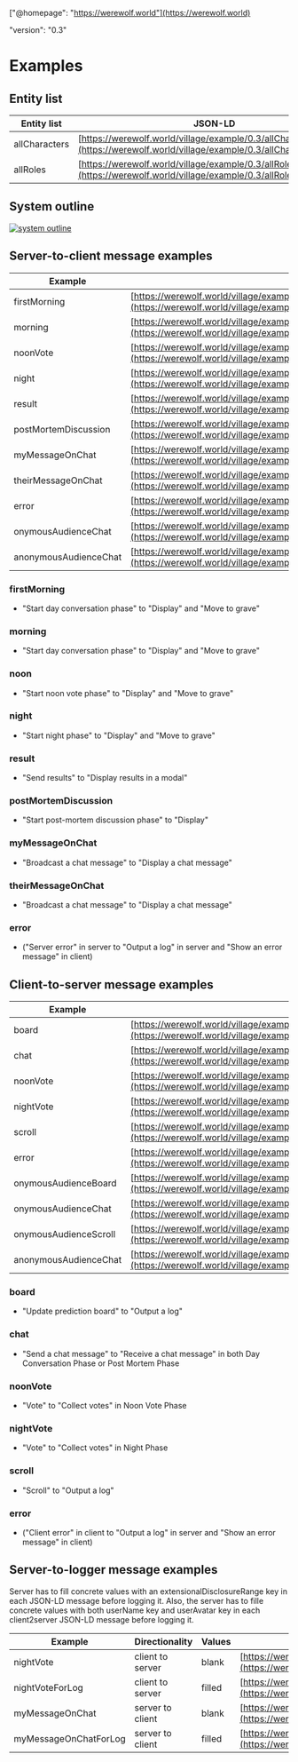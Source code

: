 ["@homepage": "https://werewolf.world"](https://werewolf.world)

"version": "0.3"

# Examples

## Entity list

|Entity list|JSON-LD|
---|---
|allCharacters|[https://werewolf.world/village/example/0.3/allCharacters.jsonld](https://werewolf.world/village/example/0.3/allCharacters.jsonld)|
|allRoles|[https://werewolf.world/village/example/0.3/allRoles.jsonld](https://werewolf.world/village/example/0.3/allRoles.jsonld)|

## System outline

<a href="https://werewolf.world/diagram/0.3/werewolf_system_outline.svg" target="_blank">![system outline](https://werewolf.world/diagram/0.3/werewolf_system_outline.png)</a>

## Server-to-client message examples

|Example|JSON-LD|
---|---
|firstMorning|[https://werewolf.world/village/example/0.3/server2client/firstMorning.jsonld](https://werewolf.world/village/example/0.3/server2client/firstMorning.jsonld)|
|morning|[https://werewolf.world/village/example/0.3/server2client/morning.jsonld](https://werewolf.world/village/example/0.3/server2client/morning.jsonld)|
|noonVote|[https://werewolf.world/village/example/0.3/server2client/noon.jsonld](https://werewolf.world/village/example/0.3/server2client/day.jsonld)|
|night|[https://werewolf.world/village/example/0.3/server2client/night.jsonld](https://werewolf.world/village/example/0.3/server2client/night.jsonld)|
|result|[https://werewolf.world/village/example/0.3/server2client/result.jsonld](https://werewolf.world/village/example/0.3/server2client/result.jsonld)|
|postMortemDiscussion|[https://werewolf.world/village/example/0.3/server2client/postMortemDiscussion.jsonld](https://werewolf.world/village/example/0.3/server2client/postMortemDiscussion.jsonld)|
|myMessageOnChat|[https://werewolf.world/village/example/0.3/server2client/myMessageOnChat.jsonld](https://werewolf.world/village/example/0.3/server2client/myMessageOnChat.jsonld)|
|theirMessageOnChat|[https://werewolf.world/village/example/0.3/server2client/theirMessageOnChat.jsonld](https://werewolf.world/village/example/0.3/server2client/theirMessageOnChat.jsonld)|
|error|[https://werewolf.world/village/example/0.3/server2client/error.jsonld](https://werewolf.world/village/example/0.3/server2client/error.jsonld)|
|onymousAudienceChat|[https://werewolf.world/village/example/0.3/server2client/onymousAudienceChat.jsonld](https://werewolf.world/village/example/0.3/server2client/onymousAudienceChat.jsonld)|
|anonymousAudienceChat|[https://werewolf.world/village/example/0.3/server2client/anonymousAudienceChat.jsonld](https://werewolf.world/village/example/0.3/server2client/anonymousAudienceChat.jsonld)|


### firstMorning

* "Start day conversation phase" to "Display" and "Move to grave"

### morning

* "Start day conversation phase" to "Display" and "Move to grave"

### noon

* "Start noon vote phase" to "Display" and "Move to grave"

### night

* "Start night phase" to "Display" and "Move to grave"

### result

* "Send results" to "Display results in a modal"

### postMortemDiscussion

* "Start post-mortem discussion phase" to "Display"

### myMessageOnChat

* "Broadcast a chat message" to "Display a chat message"

### theirMessageOnChat

* "Broadcast a chat message" to "Display a chat message"

### error

* ("Server error" in server to "Output a log" in server and "Show an error message" in client)

## Client-to-server message examples

|Example|JSON-LD|
---|---
|board|[https://werewolf.world/village/example/0.3/client2server/board.jsonld](https://werewolf.world/village/example/0.3/client2server/board.jsonld)|
|chat|[https://werewolf.world/village/example/0.3/client2server/chat.jsonld](https://werewolf.world/village/example/0.3/client2server/chat.jsonld)|
|noonVote|[https://werewolf.world/village/example/0.3/client2server/noonVote.jsonld](https://werewolf.world/village/example/0.3/client2server/dayVote.jsonld)|
|nightVote|[https://werewolf.world/village/example/0.3/client2server/nightVote.jsonld](https://werewolf.world/village/example/0.3/client2server/nightVote.jsonld)|
|scroll|[https://werewolf.world/village/example/0.3/client2server/scroll.jsonld](https://werewolf.world/village/example/0.3/client2server/scroll.jsonld)|
|error|[https://werewolf.world/village/example/0.3/client2server/error.jsonld](https://werewolf.world/village/example/0.3/client2server/error.jsonld)|
|onymousAudienceBoard|[https://werewolf.world/village/example/0.3/client2server/onymousAudienceBoard.jsonld](https://werewolf.world/village/example/0.3/client2server/onymousAudienceBoard.jsonld)|
|onymousAudienceChat|[https://werewolf.world/village/example/0.3/client2server/onymousAudienceChat.jsonld](https://werewolf.world/village/example/0.3/client2server/onymousAudienceChat.jsonld)|
|onymousAudienceScroll|[https://werewolf.world/village/example/0.3/client2server/onymousAudienceScroll.jsonld](https://werewolf.world/village/example/0.3/client2server/onymousAudienceScroll.jsonld)|
|anonymousAudienceChat|[https://werewolf.world/village/example/0.3/client2server/anonymousAudienceChat.jsonld](https://werewolf.world/village/example/0.3/client2server/anonymousAudienceChat.jsonld)|

### board

* "Update prediction board" to "Output a log"

### chat

* "Send a chat message" to "Receive a chat message" in both Day Conversation Phase or Post Mortem Phase

### noonVote

* "Vote" to "Collect votes" in Noon Vote Phase

### nightVote

* "Vote" to "Collect votes" in Night Phase

### scroll

* "Scroll" to "Output a log"

### error

* ("Client error" in client to "Output a log" in server and "Show an error message" in client)

## Server-to-logger message examples

Server has to fill concrete values with an extensionalDisclosureRange key in each JSON-LD message before logging it. Also, the server has to fille concrete values with both userName key and userAvatar key in each client2server JSON-LD message before logging it.

|Example|Directionality|Values|JSON-LD|
---|---|---|---
|nightVote|client to server|blank|[https://werewolf.world/village/example/0.3/client2server/nightVote.jsonld](https://werewolf.world/village/example/0.3/client2server/nightVote.jsonld)|
|nightVoteForLog|client to server|filled|[https://werewolf.world/village/example/0.3/server2logger/nightVoteForLog.jsonld](https://werewolf.world/village/example/0.3/server2logger/nightVoteForLog.jsonld)|
|myMessageOnChat|server to client|blank|[https://werewolf.world/village/example/0.3/server2client/myMessageOnChat.jsonld](https://werewolf.world/village/example/0.3/server2client/myMessageOnChat.jsonld)|
|myMessageOnChatForLog|server to client|filled|[https://werewolf.world/village/example/0.3/server2logger/myMessageOnChatForLog.jsonld](https://werewolf.world/village/example/0.3/server2logger/myMessageOnChatForLog.jsonld)|


